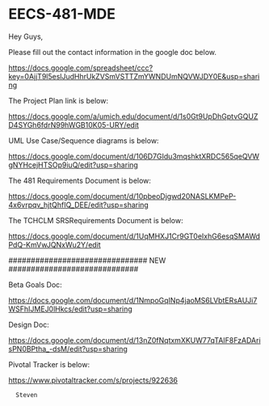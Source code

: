EECS-481-MDE
============

Hey Guys, 


  Please fill out the contact information in the google doc below.
  
  https://docs.google.com/spreadsheet/ccc?key=0AjjT9l5eslJudHhrUkZVSmVSTTZmYWNDUmNQVWJDY0E&usp=sharing
  
  The Project Plan link is below:
  
  https://docs.google.com/a/umich.edu/document/d/1s0Gt9UpDhGptvGQUZD4SYGh6fdrN99hWGB10K05-URY/edit
  
  UML Use Case/Sequence diagrams is below:
  
  https://docs.google.com/document/d/106D7GIdu3mqshktXRDC565qeQVWgNYHcejHTSOp9iuQ/edit?usp=sharing
  
  The 481 Requirements Document is below:
  
  https://docs.google.com/document/d/10pbeoDjgwd20NASLKMPeP-4x6vrpqv_hjtQhfIQ_DEE/edit?usp=sharing
  
  The TCHCLM SRSRequirements Document is below:
  
  https://docs.google.com/document/d/1UqMHXJ1Cr9GT0eIxhG6esqSMAWdPdQ-KmVwJQNxWu2Y/edit
  
  ############################### NEW #############################
  
  Beta Goals Doc:
  
  https://docs.google.com/document/d/1NmpoGqINp4jaoMS6LVbtERsAUJi7WSFhIJMEJ0lHkcs/edit?usp=sharing
  
  Design Doc:
  
  https://docs.google.com/document/d/13nZ0fNqtxmXKUW77qTAIF8FzADArisPN0BPtha_-dsM/edit?usp=sharing
  
  Pivotal Tracker is below:
  
  https://www.pivotaltracker.com/s/projects/922636
  
      Steven
